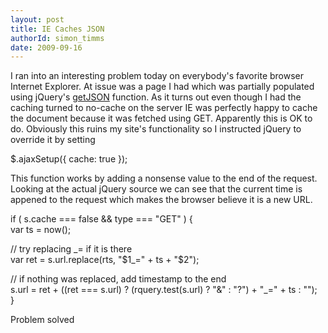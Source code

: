 ```yaml
---
layout: post
title: IE Caches JSON
authorId: simon_timms
date: 2009-09-16
---
```


I ran into an interesting problem today on everybody's favorite browser Internet Explorer. At issue was a page I had which was partially populated using jQuery's [getJSON](http://docs.jquery.com/Ajax/jQuery.getJSON) function. As it turns out even though I had the caching turned to no-cache on the server IE was perfectly happy to cache the document because it was fetched using GET. Apparently this is OK to do. Obviously this ruins my site's functionality so I instructed jQuery to override it by setting

  
 $.ajaxSetup({ cache: true });

This function works by adding a nonsense value to the end of the request. Looking at the actual jQuery source we can see that the current time is appened to the request which makes the browser believe it is a new URL.

  
 if ( s.cache === false && type === "GET" ) {  
 var ts = now();  
  
 // try replacing _= if it is there  
 var ret = s.url.replace(rts, "$1_=" + ts + "$2");  
  
 // if nothing was replaced, add timestamp to the end  
 s.url = ret + ((ret === s.url) ? (rquery.test(s.url) ? "&" : "?") + "_=" + ts : "");  
 }

Problem solved



